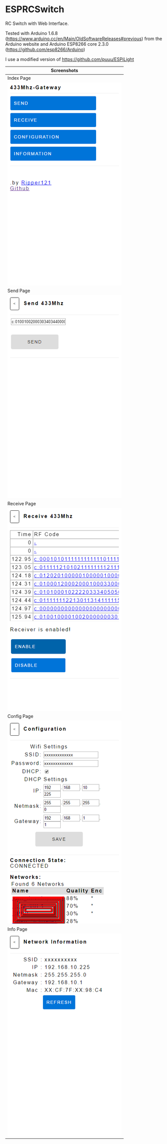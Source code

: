 # ESPRCSwitch

RC Switch with Web Interface.

Tested with Arduino 1.6.8 (https://www.arduino.cc/en/Main/OldSoftwareReleases#previous) from the Arduino website and Arduino ESP8266 core 2.3.0 (https://github.com/esp8266/Arduino)

I use a modified version of https://github.com/puuu/ESPiLight

| Screenshots |
| ------ |
|Index Page|
|![Alt text](/screenshots/index.png?raw=true "Index Page")|
|Send Page|
|![Alt text](/screenshots/send.png?raw=true "Send Page")|
|Receive Page|
|![Alt text](/screenshots/receive.png?raw=true "Receive Page")|
|Config Page|
|![Alt text](/screenshots/config.png?raw=true "Config Page")|
|Info Page|
|![Alt text](/screenshots/info.png?raw=true "Info Page")|
